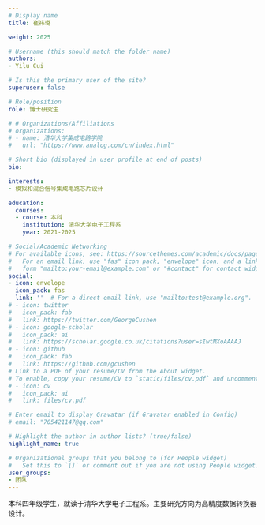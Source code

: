 ```yaml
---
# Display name
title: 崔祎璐

weight: 2025

# Username (this should match the folder name)
authors:
- Yilu Cui

# Is this the primary user of the site?
superuser: false

# Role/position
role: 博士研究生

# # Organizations/Affiliations
# organizations:
# - name: 清华大学集成电路学院
#   url: "https://www.analog.com/cn/index.html"

# Short bio (displayed in user profile at end of posts)
bio: 

interests:
- 模拟和混合信号集成电路芯片设计

education:
  courses:
  - course: 本科
    institution: 清华大学电子工程系
    year: 2021-2025

# Social/Academic Networking
# For available icons, see: https://sourcethemes.com/academic/docs/page-builder/#icons
#   For an email link, use "fas" icon pack, "envelope" icon, and a link in the
#   form "mailto:your-email@example.com" or "#contact" for contact widget.
social:
- icon: envelope
  icon_pack: fas
  link: ''  # For a direct email link, use "mailto:test@example.org".
# - icon: twitter
#   icon_pack: fab
#   link: https://twitter.com/GeorgeCushen
# - icon: google-scholar
#   icon_pack: ai
#   link: https://scholar.google.co.uk/citations?user=sIwtMXoAAAAJ
# - icon: github
#   icon_pack: fab
#   link: https://github.com/gcushen
# Link to a PDF of your resume/CV from the About widget.
# To enable, copy your resume/CV to `static/files/cv.pdf` and uncomment the lines below.
# - icon: cv
#   icon_pack: ai
#   link: files/cv.pdf

# Enter email to display Gravatar (if Gravatar enabled in Config)
# email: "705421147@qq.com"

# Highlight the author in author lists? (true/false)
highlight_name: true

# Organizational groups that you belong to (for People widget)
#   Set this to `[]` or comment out if you are not using People widget.
user_groups:
- 团队
---
```


本科四年级学生，就读于清华大学电子工程系。主要研究方向为高精度数据转换器设计。
